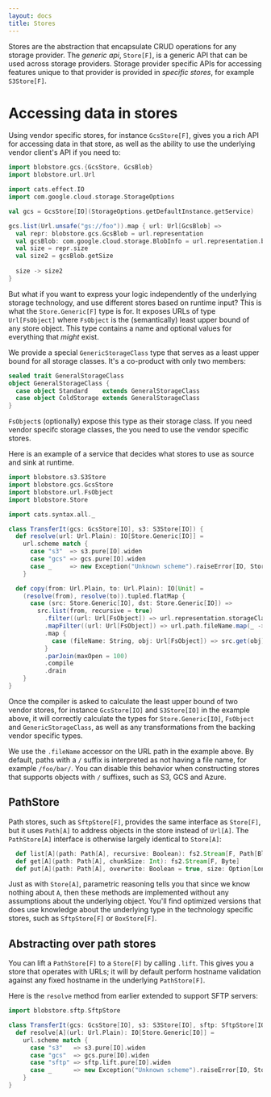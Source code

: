 ```yaml
---
layout: docs
title: Stores
---
```


Stores are the abstraction that encapsulate CRUD operations for any storage provider. The _generic api_, `Store[F]`, is a generic API that can be used across storage providers. Storage provider specific APIs for accessing features unique to that provider is provided in _specific stores_, for example `S3Store[F]`. 

# Accessing data in stores

Using vendor specific stores, for instance `GcsStore[F]`, gives you a rich API for accessing data in that store, as well as the ability to use the underlying vendor client's API if you need to:

```scala mdoc:silent
import blobstore.gcs.{GcsStore, GcsBlob}
import blobstore.url.Url

import cats.effect.IO
import com.google.cloud.storage.StorageOptions

val gcs = GcsStore[IO](StorageOptions.getDefaultInstance.getService)

gcs.list(Url.unsafe("gs://foo")).map { url: Url[GcsBlob] =>
  val repr: blobstore.gcs.GcsBlob = url.representation
  val gcsBlob: com.google.cloud.storage.BlobInfo = url.representation.blob
  val size = repr.size
  val size2 = gcsBlob.getSize
  
  size -> size2
}
```

But what if you want to express your logic independently of the underlying storage technology, and use different stores based on runtime input? This is what the `Store.Generic[F]` type is for. It exposes URLs of type `Url[FsObject]` where `FsObject` is the (semantically) least upper bound of any store object. This type contains a name and optional values for everything that _might_ exist.

We provide a special `GenericStorageClass` type that serves as a least upper bound for all storage classes. It's a co-product with only two members:

```scala mdoc
sealed trait GeneralStorageClass
object GeneralStorageClass {
  case object Standard    extends GeneralStorageClass
  case object ColdStorage extends GeneralStorageClass
}
```

`FsObject`s (optionally) expose this type as their storage class. If you need vendor specifc storage classes, the you need to use the vendor specific stores.

Here is an example of a service that decides what stores to use as source and sink at runtime.

```scala mdoc
import blobstore.s3.S3Store
import blobstore.gcs.GcsStore
import blobstore.url.FsObject
import blobstore.Store

import cats.syntax.all._

class TransferIt(gcs: GcsStore[IO], s3: S3Store[IO]) {
  def resolve(url: Url.Plain): IO[Store.Generic[IO]] =
    url.scheme match {
      case "s3"  => s3.pure[IO].widen
      case "gcs" => gcs.pure[IO].widen
      case _     => new Exception("Unknown scheme").raiseError[IO, Store.Generic[IO]]
    }

  def copy(from: Url.Plain, to: Url.Plain): IO[Unit] =
    (resolve(from), resolve(to)).tupled.flatMap {
      case (src: Store.Generic[IO], dst: Store.Generic[IO]) =>
        src.list(from, recursive = true)
          .filter((url: Url[FsObject]) => url.representation.storageClass.contains(GeneralStorageClass.Standard))
          .mapFilter((url: Url[FsObject]) => url.path.fileName.map(_ -> url))
          .map {
            case (fileName: String, obj: Url[FsObject]) => src.get(obj).through(dst.put(to / fileName))
          }
          .parJoin(maxOpen = 100)
          .compile
          .drain
    }
}
```

Once the compiler is asked to calculate the least upper bound of two vendor stores, for instance `GcsStore[IO]` and `S3Store[IO]` in the example above, it will correctly calculate the types for `Store.Generic[IO]`, `FsObject` and `GenericStorageClass`, as well as any transformations from the backing vendor specific types. 

We use the `.fileName` accessor on the URL path in the example above. By default, paths with a `/` suffix is interpreted as not having a file name, for example `/foo/bar/`. You can disable this behavior when constructing stores that supports objects with `/` suffixes, such as S3, GCS and Azure.

## PathStore

Path stores, such as `SftpStore[F]`, provides the same interface as `Store[F]`, but it uses `Path[A]` to address objects in the store instead of `Url[A]`. The `PathStore[A]` interface is otherwise largely identical to `Store[A]`:

```scala
  def list[A](path: Path[A], recursive: Boolean): fs2.Stream[F, Path[BlobType]]
  def get[A](path: Path[A], chunkSize: Int): fs2.Stream[F, Byte]
  def put[A](path: Path[A], overwrite: Boolean = true, size: Option[Long] = None): Pipe[F, Byte, Unit]
```

Just as with `Store[A]`, parametric reasoning tells you that since we know nothing about `A`, then these methods are implemented without any assumptions about the underlying object. You'll find optimized versions that does use knowledge about the underlying type in the technology specific stores, such as `SftpStore[F]` or `BoxStore[F]`.

## Abstracting over path stores

You can lift a `PathStore[F]` to a `Store[F]` by calling `.lift`. This gives you a store that operates with URLs; it will by default perform hostname validation against any fixed hostname in the underlying `PathStore[F]`.


Here is the `resolve` method from earlier extended to support SFTP servers:

```scala mdoc:nest
import blobstore.sftp.SftpStore

class TransferIt(gcs: GcsStore[IO], s3: S3Store[IO], sftp: SftpStore[IO]) {
  def resolve[A](url: Url.Plain): IO[Store.Generic[IO]] =
    url.scheme match {
      case "s3"   => s3.pure[IO].widen
      case "gcs"  => gcs.pure[IO].widen
      case "sftp" => sftp.lift.pure[IO].widen
      case _      => new Exception("Unknown scheme").raiseError[IO, Store.Generic[IO]]
    }
}
```